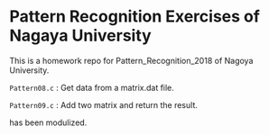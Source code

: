 # Pattern Recognition Exercises of Nagaya University

This is a homework repo for Pattern_Recognition_2018 of Nagoya University.

`Pattern08.c` : Get data from a matrix.dat file.

`Pattern09.c` : Add two matrix and return the result.

has been modulized.


